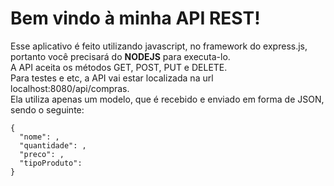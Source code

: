 # Bem vindo à minha API REST!

Esse aplicativo é feito utilizando javascript, no framework do express.js, portanto você precisará do **NODEJS** para executa-lo. <br>
A API aceita os métodos GET, POST, PUT e DELETE. <br>
Para testes e etc, a API vai estar localizada na url localhost:8080/api/compras. <br>
Ela utiliza apenas um modelo, que é recebido e enviado em forma de JSON, sendo o seguinte: <br>
<pre><code>{
  "nome": ,
  "quantidade": ,
  "preco": ,
  "tipoProduto": 
}</code></pre>
